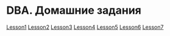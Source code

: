 # DBA. Домашние задания

[Lesson1]
[Lesson2]
[Lesson3]
[Lesson4]
[Lesson5]
[Lesson6]
[Lesson7]






[Lesson1]:/lesson1
[Lesson2]:/lesson2
[Lesson3]:/lesson3
[Lesson4]:/lesson4
[Lesson5]:/lesson5
[Lesson6]:/lesson6
[Lesson7]:/lesson7
